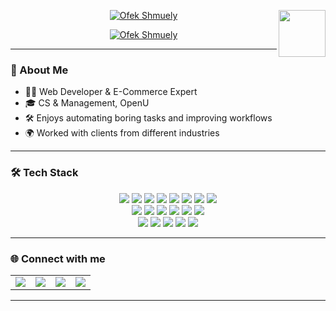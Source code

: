 <p align="center">
  <a href="https://github.com/ofekshmuely/my-avatar">
    <img src="https://raw.githubusercontent.com/ofekshmuely/ofekshmuely/master/assets/text.png" alt="Ofek Shmuely">
  </a>
  <img align='right' src='https://user-images.githubusercontent.com/5713670/87202985-820dcb80-c2b6-11ea-9f56-7ec461c497c3.gif' width='75'>
</p>
<p align="center">
  <a href="https://github.com/ofekshmuely/my-avatar">
    <img src="https://pbs.twimg.com/profile_banners/876106701895847936/1594601562/1500x500" alt="Ofek Shmuely">
  </a>
</p>

---

### 🚀 About Me

- 👨‍💻 Web Developer & E-Commerce Expert  
- 🎓 CS & Management, OpenU  
- 🛠 Enjoys automating boring tasks and improving workflows  
- 🌍 Worked with clients from different industries

---

### 🛠 Tech Stack

<p align="center">
  <img src="https://img.shields.io/badge/HTML5-E34F26?style=for-the-badge&logo=html5&logoColor=white" />
  <img src="https://img.shields.io/badge/CSS3-1572B6?style=for-the-badge&logo=css3&logoColor=white" />
  <img src="https://img.shields.io/badge/JavaScript-F7DF1E?style=for-the-badge&logo=javascript&logoColor=black" />
  <img src="https://img.shields.io/badge/React-61DAFB?style=for-the-badge&logo=react&logoColor=black" />
  <img src="https://img.shields.io/badge/Next.js-000000?style=for-the-badge&logo=next.js&logoColor=white" />
  <img src="https://img.shields.io/badge/Vue.js-4FC08D?style=for-the-badge&logo=vue.js&logoColor=white" />
  <img src="https://img.shields.io/badge/Tailwind-06B6D4?style=for-the-badge&logo=tailwindcss&logoColor=white" />
  <img src="https://img.shields.io/badge/Liquid-FF5700?style=for-the-badge&logo=shopify&logoColor=white" />
  <br>
  <img src="https://img.shields.io/badge/Node.js-339933?style=for-the-badge&logo=nodedotjs&logoColor=white" />
  <img src="https://img.shields.io/badge/Python-3776AB?style=for-the-badge&logo=python&logoColor=white" />
  <img src="https://img.shields.io/badge/PHP-777BB4?style=for-the-badge&logo=php&logoColor=white" />
  <img src="https://img.shields.io/badge/MongoDB-47A248?style=for-the-badge&logo=mongodb&logoColor=white" />
  <img src="https://img.shields.io/badge/MySQL-4479A1?style=for-the-badge&logo=mysql&logoColor=white" />
  <img src="https://img.shields.io/badge/Firebase-FFCA28?style=for-the-badge&logo=firebase&logoColor=black" />
  <br>
  <img src="https://img.shields.io/badge/Cypress-17202C?style=for-the-badge&logo=cypress&logoColor=white" />
  <img src="https://img.shields.io/badge/Postman-FF6C37?style=for-the-badge&logo=postman&logoColor=white" />
  <img src="https://img.shields.io/badge/Jira-0052CC?style=for-the-badge&logo=jira&logoColor=white" />
  <img src="https://img.shields.io/badge/Figma-F24E1E?style=for-the-badge&logo=figma&logoColor=white" />
  <img src="https://img.shields.io/badge/Photoshop-31A8FF?style=for-the-badge&logo=adobephotoshop&logoColor=white" />
</p>

---

### 🌐 Connect with me

<table align="center">
  <tr>
    <td align="center">
      <a href="https://ofekshumuely.com">
        <img src="https://img.shields.io/badge/Website-0A66C2?style=for-the-badge&logo=Google-Chrome&logoColor=white" />
      </a>
    </td>
    <td align="center">
      <a href="https://www.linkedin.com/in/ofeks">
        <img src="https://img.shields.io/badge/LinkedIn-0077B5?style=for-the-badge&logo=Linkedin&logoColor=white" />
      </a>
    </td>
    <td align="center">
      <a href="mailto:hire@ofek.xyz">
        <img src="https://img.shields.io/badge/Email-D14836?style=for-the-badge&logo=Gmail&logoColor=white" />
      </a>
    </td>
    <td align="center">
      <a href="https://github.com/ofekshmuely">
        <img src="https://img.shields.io/badge/GitHub-181717?style=for-the-badge&logo=GitHub&logoColor=white" />
      </a>
    </td>
  </tr>
</table>

---

